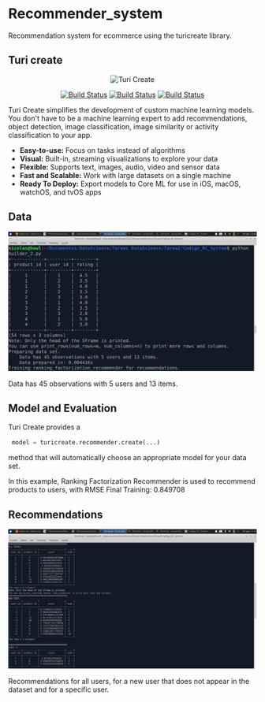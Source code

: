 # Recommender_system

Recommendation system for ecommerce using the turicreate library.

## Turi create

<p align="center"><img src="https://docs-assets.developer.apple.com/turicreate/turi-dog.svg" alt="Turi Create" width="100"> </p>
<p align="center">
<a href="https://github.com/apple/turicreate#"><img src="https://travis-ci.com/apple/turicreate.svg?branch=master" alt="Build Status"></a> <a href="https://github.com/apple/turicreate#"><img src="https://img.shields.io/pypi/v/turicreate.svg" alt="Build Status"></a> <a href="https://github.com/apple/turicreate#"><img src="https://img.shields.io/pypi/pyversions/turicreate.svg" alt="Build Status"></a>
</p>

Turi Create simplifies the development of custom machine learning models. You
don't have to be a machine learning expert to add recommendations, object
detection, image classification, image similarity or activity classification to
your app.

* **Easy-to-use:** Focus on tasks instead of algorithms
* **Visual:** Built-in, streaming visualizations to explore your data
* **Flexible:** Supports text, images, audio, video and sensor data
* **Fast and Scalable:** Work with large datasets on a single machine
* **Ready To Deploy:** Export models to Core ML for use in iOS, macOS, watchOS, and tvOS apps

## Data

<p align="center"><img src="https://raw.githubusercontent.com/NicolasU-N/Recommender_system/master/resources/Data.png" alt="Data" width="600"> </p>

Data has 45 observations with 5 users and 13 items.

## Model and Evaluation
Turi Create provides a

```python
 model = turicreate.recommender.create(...)
```
method that will automatically choose an appropriate model for your data set.

In this example, Ranking Factorization Recommender is used to recommend products to users, with RMSE Final Training: 0.849708

## Recommendations

<p align="center"><img src="https://raw.githubusercontent.com/NicolasU-N/Recommender_system/master/resources/Recommendations.png" alt="Recommendations" width="600"> </p>

Recommendations for all users, for a new user that does not appear in the dataset and for a specific user.